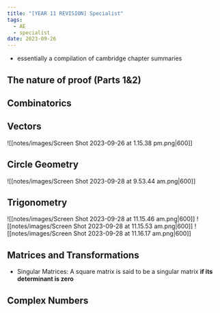 ```yaml
---
title: "[YEAR 11 REVISION] Specialist"
tags:
  - AE
  - specialist
date: 2023-09-26
---
```

- essentially a compilation of cambridge chapter summaries
## The nature of proof (Parts 1&2)

## Combinatorics

## Vectors
![[notes/images/Screen Shot 2023-09-26 at 1.15.38 pm.png|600]]
## Circle Geometry
![[notes/images/Screen Shot 2023-09-28 at 9.53.44 am.png|600]]
## Trigonometry
![[notes/images/Screen Shot 2023-09-28 at 11.15.46 am.png|600]]
![[notes/images/Screen Shot 2023-09-28 at 11.15.53 am.png|600]]
![[notes/images/Screen Shot 2023-09-28 at 11.16.17 am.png|600]]
## Matrices and Transformations
- Singular Matrices: A square matrix is said to be a singular matrix **if its determinant is zero**

## Complex Numbers